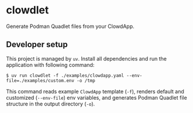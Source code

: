 # clowdlet
Generate Podman Quadlet files from your ClowdApp.

## Developer setup
This project is managed by `uv`. Install all dependencies and run the application with following command:

    $ uv run clowdlet -f ./examples/clowdapp.yaml --env-file=./examples/custom.env -o /tmp

This command reads example `ClowdApp` template (`-f`), renders default and customized (`--env-file`) env variables, and generates Podman Quadlet file structure in the output directory (`-o`).
